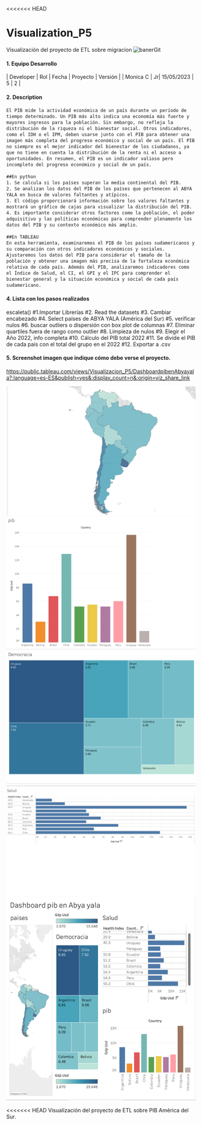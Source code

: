 <<<<<<< HEAD

# Visualization_P5
Visualización del proyecto de ETL sobre migracion
![banerGit](https://user-images.githubusercontent.com/16636086/106938115-ded34680-671e-11eb-8de4-35fd6d00868a.png)



#### 1. Equipo Desarrollo 

| Developer | Rol | Fecha | Proyecto | Versión |
| Monica C | Jr| 15/05/2023 | 5  |  2 |


#### 2. Description
```
El PIB mide la actividad económica de un país durante un período de tiempo determinado. Un PIB más alto indica una economía más fuerte y mayores ingresos para la población. Sin embargo, no refleja la distribución de la riqueza ni el bienestar social. Otros indicadores, como el IDH o el IPM, deben usarse junto con el PIB para obtener una imagen más completa del progreso económico y social de un país. El PIB no siempre es el mejor indicador del bienestar de los ciudadanos, ya que no tiene en cuenta la distribución de la renta ni el acceso a oportunidades. En resumen, el PIB es un indicador valioso pero incompleto del progreso económico y social de un país.

##En python
1. Se calcula si los países superan la media continental del PIB. 
2. Se analizan los datos del PIB de los países que pertenecen al ABYA YALA en busca de valores faltantes y atípicos.
3. El código proporcionará información sobre los valores faltantes y mostrará un gráfico de cajas para visualizar la distribución del PIB.
4. Es importante considerar otros factores como la población, el poder adquisitivo y las políticas económicas para comprender plenamente los datos del PIB y su contexto económico más amplio.

##En TABLEAU
En esta herramienta, examinaremos el PIB de los países sudamericanos y su comparación con otros indicadores económicos y sociales. Ajustaremos los datos del PIB para considerar el tamaño de la población y obtener una imagen más precisa de la fortaleza económica relativa de cada país. Además del PIB, analizaremos indicadores como el Índice de Salud, el CI, el GPI y el IPC para comprender el bienestar general y la situación económica y social de cada país sudamericano.
```

#### 4. Lista con los pasos realizados

escaleta()
    #1.Importar Librerías
    #2. Read the datasets
    #3. Cambiar encabezado
    #4. Select países de ABYA YALA (América del Sur)
    #5. verificar nulos
    #6. buscar outliers  o dispersión con box plot de columnas
    #7. Eliminar quartiles fuera de rango como outlier
    #8. Limpieza de nulos
    #9. Elegir el Año 2022, info completa
    #10. Cálculo del PIB total 2022
    #11. Se divide el PIB de cada país con el total del grupo en el  2022
    #12. Exportar a .csv


#### 5. Screenshot imagen que indique cómo debe verse el proyecto.

https://public.tableau.com/views/Visualizacion_P5/DashboardpibenAbyayala?:language=es-ES&publish=yes&:display_count=n&:origin=viz_share_link

![image](https://github.com/monicaclaros/Visualization_P/blob/main/images/Captura%20de%20pantalla%202023-05-16%20a%20la(s)%2010.11.40.png)
![image](https://github.com/monicaclaros/Visualization_P/blob/main/images/Captura%20de%20pantalla%202023-05-16%20a%20la(s)%2010.11.54.png)
![image](https://github.com/monicaclaros/Visualization_P/blob/main/images/Captura%20de%20pantalla%202023-05-16%20a%20la(s)%2010.12.07.png)
![image](https://github.com/monicaclaros/Visualization_P/blob/main/images/Captura%20de%20pantalla%202023-05-16%20a%20la(s)%2010.12.26.png)
![image](https://github.com/monicaclaros/Visualization_P/blob/main/images/Captura%20de%20pantalla%202023-05-16%20a%20la(s)%2010.12.44.png)

<<<<<<< HEAD
Visualización del proyecto de ETL sobre PIB América del Sur.



